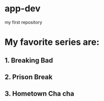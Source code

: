 # app-dev
my first repository
# My favorite series are:
 ## 1. Breaking Bad
 ## 2. Prison Break
 ## 3. Hometown Cha cha
